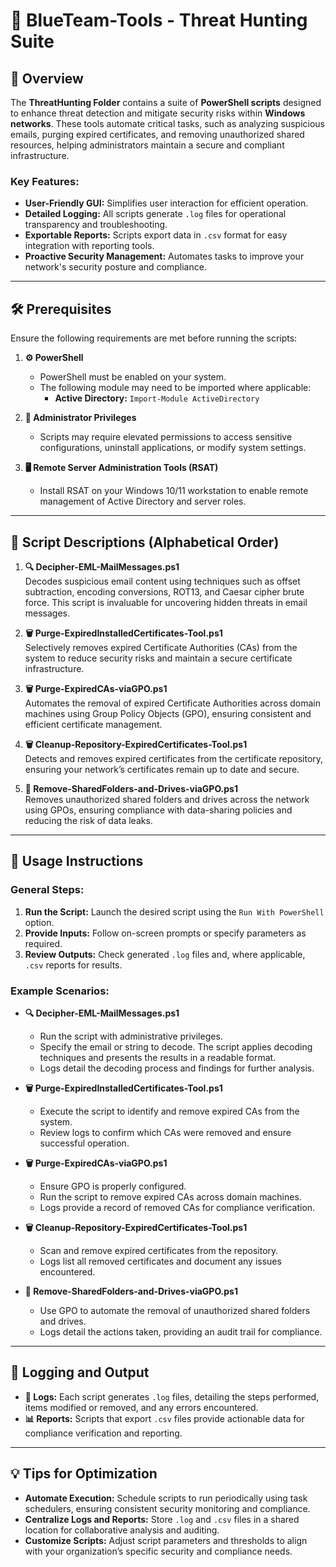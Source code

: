 # 🔵 BlueTeam-Tools - Threat Hunting Suite

## 📝 Overview

The **ThreatHunting Folder** contains a suite of **PowerShell scripts** designed to enhance threat detection and mitigate security risks within **Windows networks**. These tools automate critical tasks, such as analyzing suspicious emails, purging expired certificates, and removing unauthorized shared resources, helping administrators maintain a secure and compliant infrastructure.

### Key Features:
- **User-Friendly GUI:** Simplifies user interaction for efficient operation.
- **Detailed Logging:** All scripts generate `.log` files for operational transparency and troubleshooting.
- **Exportable Reports:** Scripts export data in `.csv` format for easy integration with reporting tools.
- **Proactive Security Management:** Automates tasks to improve your network's security posture and compliance.

---

## 🛠️ Prerequisites

Ensure the following requirements are met before running the scripts:

1. **⚙️ PowerShell**
   - PowerShell must be enabled on your system.
   - The following module may need to be imported where applicable:
     - **Active Directory:** `Import-Module ActiveDirectory`

2. **🔑 Administrator Privileges**
   - Scripts may require elevated permissions to access sensitive configurations, uninstall applications, or modify system settings.

3. **🖥️ Remote Server Administration Tools (RSAT)**
   - Install RSAT on your Windows 10/11 workstation to enable remote management of Active Directory and server roles.

---

## 📄 Script Descriptions (Alphabetical Order)

1. **🔍 Decipher-EML-MailMessages.ps1**  
   Decodes suspicious email content using techniques such as offset subtraction, encoding conversions, ROT13, and Caesar cipher brute force. This script is invaluable for uncovering hidden threats in email messages.

2. **🗑️ Purge-ExpiredInstalledCertificates-Tool.ps1**  
   Selectively removes expired Certificate Authorities (CAs) from the system to reduce security risks and maintain a secure certificate infrastructure.

3. **🗑️ Purge-ExpiredCAs-viaGPO.ps1**  
   Automates the removal of expired Certificate Authorities across domain machines using Group Policy Objects (GPO), ensuring consistent and efficient certificate management.

4. **🗑️ Cleanup-Repository-ExpiredCertificates-Tool.ps1**  
   Detects and removes expired certificates from the certificate repository, ensuring your network’s certificates remain up to date and secure.

5. **📂 Remove-SharedFolders-and-Drives-viaGPO.ps1**  
   Removes unauthorized shared folders and drives across the network using GPOs, ensuring compliance with data-sharing policies and reducing the risk of data leaks.

---

## 🚀 Usage Instructions

### General Steps:
1. **Run the Script:** Launch the desired script using the `Run With PowerShell` option.  
2. **Provide Inputs:** Follow on-screen prompts or specify parameters as required.  
3. **Review Outputs:** Check generated `.log` files and, where applicable, `.csv` reports for results.

### Example Scenarios:

- **🔍 Decipher-EML-MailMessages.ps1**  
   - Run the script with administrative privileges.  
   - Specify the email or string to decode. The script applies decoding techniques and presents the results in a readable format.  
   - Logs detail the decoding process and findings for further analysis.

- **🗑️ Purge-ExpiredInstalledCertificates-Tool.ps1**  
   - Execute the script to identify and remove expired CAs from the system.  
   - Review logs to confirm which CAs were removed and ensure successful operation.

- **🗑️ Purge-ExpiredCAs-viaGPO.ps1**  
   - Ensure GPO is properly configured.  
   - Run the script to remove expired CAs across domain machines.  
   - Logs provide a record of removed CAs for compliance verification.

- **🗑️ Cleanup-Repository-ExpiredCertificates-Tool.ps1**  
   - Scan and remove expired certificates from the repository.  
   - Logs list all removed certificates and document any issues encountered.

- **📂 Remove-SharedFolders-and-Drives-viaGPO.ps1**  
   - Use GPO to automate the removal of unauthorized shared folders and drives.  
   - Logs detail the actions taken, providing an audit trail for compliance.

---

## 📝 Logging and Output

- **📄 Logs:** Each script generates `.log` files, detailing the steps performed, items modified or removed, and any errors encountered.  
- **📊 Reports:** Scripts that export `.csv` files provide actionable data for compliance verification and reporting.

---

## 💡 Tips for Optimization

- **Automate Execution:** Schedule scripts to run periodically using task schedulers, ensuring consistent security monitoring and compliance.  
- **Centralize Logs and Reports:** Store `.log` and `.csv` files in a shared location for collaborative analysis and auditing.  
- **Customize Scripts:** Adjust script parameters and thresholds to align with your organization’s specific security and compliance needs.
